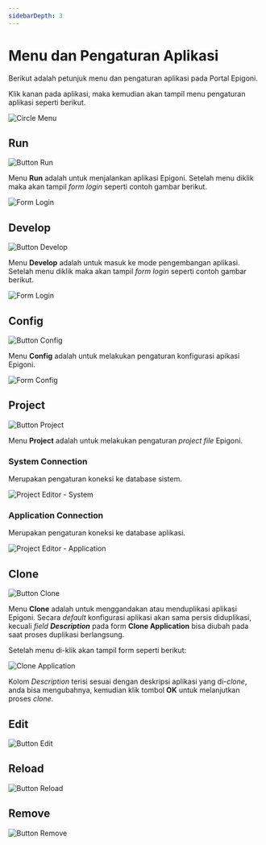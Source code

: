 ```yaml
---
sidebarDepth: 3
---
```


# Menu dan Pengaturan Aplikasi

Berikut adalah petunjuk menu dan pengaturan aplikasi pada Portal Epigoni.

Klik kanan pada aplikasi, maka kemudian akan tampil menu pengaturan aplikasi seperti berikut.

![Circle Menu](/images/circleMenu.png)

## Run

![Button Run](/images/btnRun.png)

Menu **Run** adalah untuk menjalankan aplikasi Epigoni. Setelah menu diklik maka akan tampil _form login_ seperti contoh gambar berikut.

![Form Login](/images/formLogin.png)

## Develop

![Button Develop](/images/btnDevelop.png)

Menu **Develop** adalah untuk masuk ke mode pengembangan aplikasi. Setelah menu diklik maka akan tampil _form login_ seperti contoh gambar berikut.

![Form Login](/images/formLogin.png)

## Config

![Button Config](/images/btnConfig.png)

Menu **Config** adalah untuk melakukan pengaturan konfigurasi apikasi Epigoni.

![Form Config](/images/formConfig.png)

## Project

![Button Project](/images/btnProject.png)

Menu **Project** adalah untuk melakukan pengaturan _project file_ Epigoni.

### System Connection

Merupakan pengaturan koneksi ke database sistem.

![Project Editor - System](/images/projectFileEditor_System.png)

### Application Connection

Merupakan pengaturan koneksi ke database aplikasi.

![Project Editor - Application](/images/projectFileEditor_App.png)

## Clone

![Button Clone](/images/btnClone.png)

Menu **Clone** adalah untuk menggandakan atau menduplikasi aplikasi Epigoni. Secara _default_ konfigurasi aplikasi akan sama persis diduplikasi, kecuali _field_ **_Description_** pada form **Clone Application** bisa diubah pada saat proses duplikasi berlangsung.

Setelah menu di-klik akan tampil form seperti berikut:

![Clone Application](/images/clone-app.png)

Kolom _Description_ terisi sesuai dengan deskripsi aplikasi yang di-_clone_, anda bisa mengubahnya, kemudian klik tombol **OK** untuk melanjutkan proses _clone_.

## Edit

![Button Edit](/images/btnEdit.png)

## Reload

![Button Reload](/images/btnReload.png)

## Remove

![Button Remove](/images/btnRemove.png)
